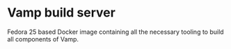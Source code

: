 # Vamp build server

Fedora 25 based Docker image containing all the necessary tooling to build all components of Vamp.
